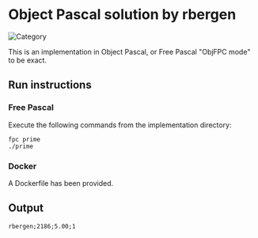 # Object Pascal solution by rbergen

![Category](https://img.shields.io/badge/Category-faithful-green)

This is an implementation in Object Pascal, or Free Pascal "ObjFPC mode" to be exact.

## Run instructions

### Free Pascal
Execute the following commands from the implementation directory:
```
fpc prime
./prime
```

### Docker
A Dockerfile has been provided.

## Output
```
rbergen;2186;5.00;1
```